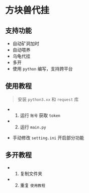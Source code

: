 # 方块兽代挂

## 支持功能

- 自动矿洞加时
- 自动喂养
- 乌龟代挂
- 多开
- 使用 `python` 编写，支持跨平台

## 使用教程

> 安装 `python3.xx` 和 `request` 库

- 1. 运行 `账号` 获取 `token` 
- 2. 运行 `main.py`

- 手动修改 `setting.ini`  开启部分功能

## 多开教程

- 1. 复制文件夹
- 2. 重复 `使用教程`